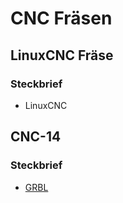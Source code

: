 # CNC Fräsen

## LinuxCNC Fräse

### Steckbrief

* LinuxCNC

## CNC-14

### Steckbrief

* [GRBL](hppt://)
